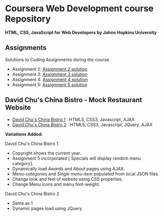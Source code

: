 # Coursera Web Development course Repository
**HTML, CSS, JavaScript for Web Developers by Johns Hopkins University**

## Assignments
Solutions to Coding Assignments during the course. 

-  Assignment 2: 	[Assignment 2 solution](https://vidtho.github.io/Coursera-webdev/mod2-solution/)
-  Assignment 3: 	[Assignment 3 solution](https://vidtho.github.io/Coursera-webdev/mod3-solution/)
-  Assignment 4: 	[Assignment 4 solution](https://vidtho.github.io/Coursera-webdev/mod4-solution/)
-  Assignment 5: 	[Assignment 5 solution](https://vidtho.github.io/Coursera-webdev/mod5-solution/)

## David Chu's China Bistro - Mock Restaurant Website
-  [David Chu's China Bistro 1](https://vidtho.github.io/Coursera-webdev/restaurantwebsite/) : HTML5, CSS3, Javascript, AJAX
-  [David Chu's China Bistro 2](https://vidtho.github.io/Coursera-webdev/restaurantwebsite2/) : HTML5, CSS3, Javascript, JQuery, AJAX



**Variations Added:**

David Chu's China Bistro 1
-  Copyright shows the current year.
-  Assignment 5 incorporated [ Specials will display random menu category].
-  Dynamically load *Awards* and *About* pages using AJAX.
-  *Menu-categories* and *Single menu-item* populated from local JSON files.
-  Change look and feel of website using CSS properties.
-  Change Menu icons and menu font-weight.

David Chu's China Bistro 2
-  Same as 1
-  Dynamic pages load using JQuery